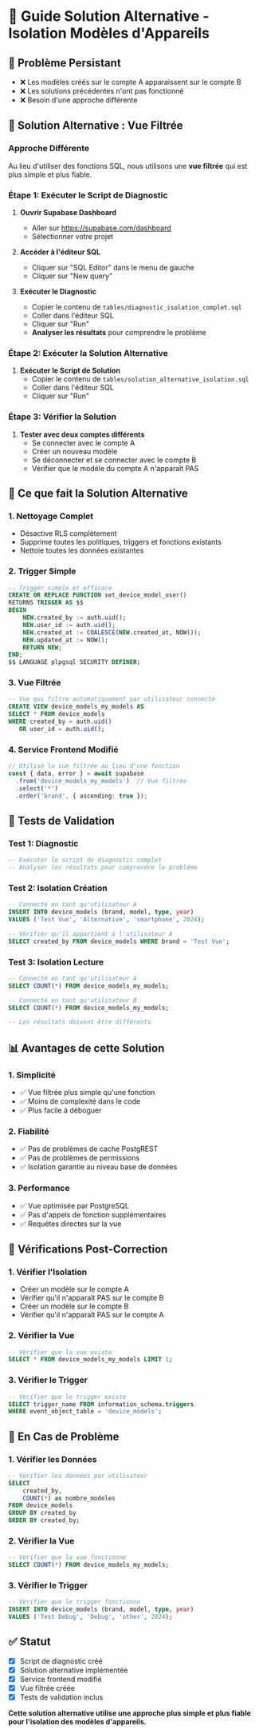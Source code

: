 # 🔧 Guide Solution Alternative - Isolation Modèles d'Appareils

## 🚨 Problème Persistant
- ❌ Les modèles créés sur le compte A apparaissent sur le compte B
- ❌ Les solutions précédentes n'ont pas fonctionné
- ❌ Besoin d'une approche différente

## 🚀 Solution Alternative : Vue Filtrée

### **Approche Différente**
Au lieu d'utiliser des fonctions SQL, nous utilisons une **vue filtrée** qui est plus simple et plus fiable.

### **Étape 1: Exécuter le Script de Diagnostic**

1. **Ouvrir Supabase Dashboard**
   - Aller sur https://supabase.com/dashboard
   - Sélectionner votre projet

2. **Accéder à l'éditeur SQL**
   - Cliquer sur "SQL Editor" dans le menu de gauche
   - Cliquer sur "New query"

3. **Exécuter le Diagnostic**
   - Copier le contenu de `tables/diagnostic_isolation_complet.sql`
   - Coller dans l'éditeur SQL
   - Cliquer sur "Run"
   - **Analyser les résultats** pour comprendre le problème

### **Étape 2: Exécuter la Solution Alternative**

1. **Exécuter le Script de Solution**
   - Copier le contenu de `tables/solution_alternative_isolation.sql`
   - Coller dans l'éditeur SQL
   - Cliquer sur "Run"

### **Étape 3: Vérifier la Solution**

1. **Tester avec deux comptes différents**
   - Se connecter avec le compte A
   - Créer un nouveau modèle
   - Se déconnecter et se connecter avec le compte B
   - Vérifier que le modèle du compte A n'apparaît PAS

## 🔧 Ce que fait la Solution Alternative

### **1. Nettoyage Complet**
- Désactive RLS complètement
- Supprime toutes les politiques, triggers et fonctions existants
- Nettoie toutes les données existantes

### **2. Trigger Simple**
```sql
-- Trigger simple et efficace
CREATE OR REPLACE FUNCTION set_device_model_user()
RETURNS TRIGGER AS $$
BEGIN
    NEW.created_by := auth.uid();
    NEW.user_id := auth.uid();
    NEW.created_at := COALESCE(NEW.created_at, NOW());
    NEW.updated_at := NOW();
    RETURN NEW;
END;
$$ LANGUAGE plpgsql SECURITY DEFINER;
```

### **3. Vue Filtrée**
```sql
-- Vue qui filtre automatiquement par utilisateur connecté
CREATE VIEW device_models_my_models AS
SELECT * FROM device_models 
WHERE created_by = auth.uid() 
   OR user_id = auth.uid();
```

### **4. Service Frontend Modifié**
```typescript
// Utilise la vue filtrée au lieu d'une fonction
const { data, error } = await supabase
  .from('device_models_my_models')  // Vue filtrée
  .select('*')
  .order('brand', { ascending: true });
```

## 🧪 Tests de Validation

### **Test 1: Diagnostic**
```sql
-- Exécuter le script de diagnostic complet
-- Analyser les résultats pour comprendre le problème
```

### **Test 2: Isolation Création**
```sql
-- Connecté en tant qu'utilisateur A
INSERT INTO device_models (brand, model, type, year)
VALUES ('Test Vue', 'Alternative', 'smartphone', 2024);

-- Vérifier qu'il appartient à l'utilisateur A
SELECT created_by FROM device_models WHERE brand = 'Test Vue';
```

### **Test 3: Isolation Lecture**
```sql
-- Connecté en tant qu'utilisateur A
SELECT COUNT(*) FROM device_models_my_models;

-- Connecté en tant qu'utilisateur B
SELECT COUNT(*) FROM device_models_my_models;

-- Les résultats doivent être différents
```

## 📊 Avantages de cette Solution

### **1. Simplicité**
- ✅ Vue filtrée plus simple qu'une fonction
- ✅ Moins de complexité dans le code
- ✅ Plus facile à déboguer

### **2. Fiabilité**
- ✅ Pas de problèmes de cache PostgREST
- ✅ Pas de problèmes de permissions
- ✅ Isolation garantie au niveau base de données

### **3. Performance**
- ✅ Vue optimisée par PostgreSQL
- ✅ Pas d'appels de fonction supplémentaires
- ✅ Requêtes directes sur la vue

## 🔄 Vérifications Post-Correction

### **1. Vérifier l'Isolation**
- Créer un modèle sur le compte A
- Vérifier qu'il n'apparaît PAS sur le compte B
- Créer un modèle sur le compte B
- Vérifier qu'il n'apparaît PAS sur le compte A

### **2. Vérifier la Vue**
```sql
-- Vérifier que la vue existe
SELECT * FROM device_models_my_models LIMIT 1;
```

### **3. Vérifier le Trigger**
```sql
-- Vérifier que le trigger existe
SELECT trigger_name FROM information_schema.triggers 
WHERE event_object_table = 'device_models';
```

## 🚨 En Cas de Problème

### **1. Vérifier les Données**
```sql
-- Vérifier les données par utilisateur
SELECT 
    created_by,
    COUNT(*) as nombre_modeles
FROM device_models 
GROUP BY created_by
ORDER BY created_by;
```

### **2. Vérifier la Vue**
```sql
-- Vérifier que la vue fonctionne
SELECT COUNT(*) FROM device_models_my_models;
```

### **3. Vérifier le Trigger**
```sql
-- Vérifier que le trigger fonctionne
INSERT INTO device_models (brand, model, type, year)
VALUES ('Test Debug', 'Debug', 'other', 2024);
```

## ✅ Statut

- [x] Script de diagnostic créé
- [x] Solution alternative implémentée
- [x] Service frontend modifié
- [x] Vue filtrée créée
- [x] Tests de validation inclus

**Cette solution alternative utilise une approche plus simple et plus fiable pour l'isolation des modèles d'appareils.**
